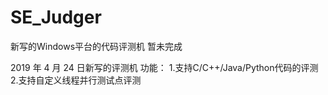 # SE_Judger
新写的Windows平台的代码评测机
暂未完成

2019 ‎年‎ 4 ‎月‎ 24 ‎日新写的评测机
功能：
1.支持C/C++/Java/Python代码的评测
2.支持自定义线程并行测试点评测
